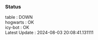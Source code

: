 ### Status


table : DOWN  
hogwarts : OK  
icy-bot : OK  
Latest Update : 2024-08-03 20:08:41.131111
